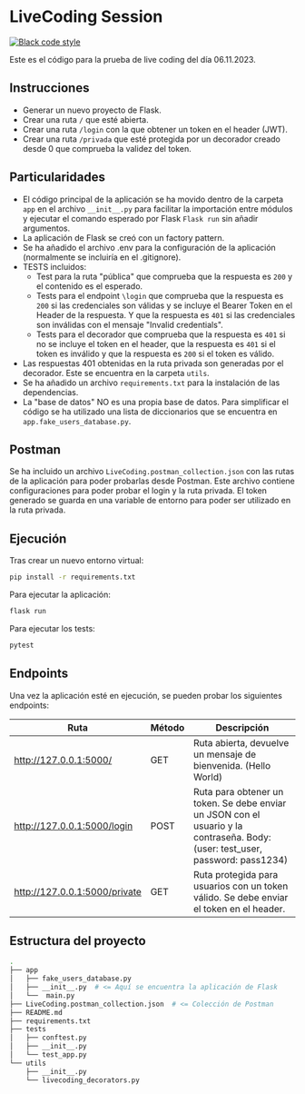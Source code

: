 # LiveCoding Session

[![Black code style](https://img.shields.io/badge/code%20style-black-000000.svg)](https://github.com/ambv/black)

Este es el código para la prueba de live coding del día 06.11.2023.

## Instrucciones

- Generar un nuevo proyecto de Flask.
- Crear una ruta `/` que esté abierta.
- Crear una ruta `/login` con la que obtener un token en el header (JWT).
- Crear una ruta `/privada` que esté protegida por un decorador creado desde 0 que comprueba la validez del token.


## Particularidades

- El código principal de la aplicación se ha movido dentro de la carpeta `app` en el archivo `__init__.py` para facilitar la importación entre módulos y ejecutar el comando esperado por Flask `Flask run` sin añadir argumentos.
- La aplicación de Flask se creó con un factory pattern.
- Se ha añadido el archivo .env para la configuración de la aplicación (normalmente se incluiría en el .gitignore).
- TESTS incluidos:
  - Test para la ruta "pública" que comprueba que la respuesta es `200` y el contenido es el esperado.
  - Tests para el endpoint `\login` que comprueba que la respuesta es `200`  si las credenciales son válidas y se incluye el Bearer Token en el Header de la respuesta. Y que la respuesta es `401` si las credenciales son inválidas con el mensaje "Invalid credentials".
  - Tests para el decorador que comprueba que la respuesta es `401` si no se incluye el token en el header, que la respuesta es `401` si el token es inválido y que la respuesta es `200` si el token es válido.
- Las respuestas 401 obtenidas en la ruta privada son generadas por el decorador. Este se encuentra en la carpeta `utils`.
- Se ha añadido un archivo `requirements.txt` para la instalación de las dependencias.
- La "base de datos" NO es una propia base de datos. Para simplificar el código se ha utilizado una lista de diccionarios que se encuentra en `app.fake_users_database.py`.

## Postman

Se ha incluido un archivo `LiveCoding.postman_collection.json` con las rutas de la aplicación para poder probarlas desde Postman.
Este archivo contiene configuraciones para poder probar el login y la ruta privada. El token generado se guarda en una variable de entorno para poder ser utilizado en la ruta privada.

## Ejecución

Tras crear un nuevo entorno virtual:

```bash
pip install -r requirements.txt
```

Para ejecutar la aplicación:

```bash
flask run
```

Para ejecutar los tests:

```bash
pytest
```

## Endpoints

Una vez la aplicación esté en ejecución, se pueden probar los siguientes endpoints:

Ruta | Método | Descripción
---|---|---
<http://127.0.0.1:5000/> | GET | Ruta abierta, devuelve un mensaje de bienvenida. (Hello World)
<http://127.0.0.1:5000/login> | POST | Ruta para obtener un token. Se debe enviar un JSON con el usuario y la contraseña. Body: (user: test_user, password: pass1234)
<http://127.0.0.1:5000/private> | GET | Ruta protegida para usuarios con un token válido. Se debe enviar el token en el header.


## Estructura del proyecto

```bash
.
├── app
│   ├── fake_users_database.py
│   ├── __init__.py  # <= Aquí se encuentra la aplicación de Flask
│   └──  main.py
├── LiveCoding.postman_collection.json  # <= Colección de Postman
├── README.md
├── requirements.txt
├── tests
│   ├── conftest.py
│   ├── __init__.py
│   └── test_app.py
└── utils
    ├── __init__.py
    └── livecoding_decorators.py
```
